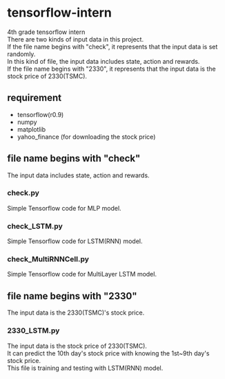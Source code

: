 # tensorflow-intern
4th grade tensorflow intern <br>
There are two kinds of input data in this project. <br>
If the file name begins with "check", it represents that the input data is set randomly. <br>
In this kind of file, the input data includes state, action and rewards. <br>
If the file name begins with "2330", it represents that the input data is the stock price of 2330(TSMC). <br>
 
 
## requirement
* tensorflow(r0.9)
* numpy
* matplotlib
* yahoo_finance (for downloading the stock price)
 
 
## file name begins with "check"
The input data includes state, action and rewards.
### check.py
Simple Tensorflow code for MLP model.
### check_LSTM.py
Simple Tensorflow code for LSTM(RNN) model.
### check_MultiRNNCell.py
Simple Tensorflow code for MultiLayer LSTM model.
 
 
## file name begins with "2330"
The input data is the 2330(TSMC)'s stock price.
### 2330_LSTM.py
The input data is the stock price of 2330(TSMC). <br>
It can predict the 10th day's stock price with knowing the 1st~9th day's stock price. <br>
This file is training and testing with LSTM(RNN) model.
